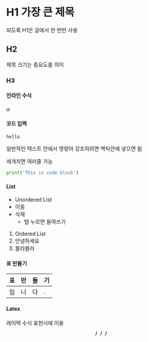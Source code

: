 

# H1 가장 큰 제목

되도록 H1은 글에서 한 번만 사용 

## H2

제목 크기는 중요도를 의미

### H3

#### 인라인 수식

$\alpha$

#### 코드 입력

`hello`

일반적인 텍스트 안에서 명령어 강조하려면 백틱안에 넣으면 됨

세개치면 여러줄 가능

```python
print('This is code block')
```

#### List

- Unordered List 
- 이동
- 삭제 
  - 탭 누르면 들여쓰기

1. Ordered List
2. 안녕하세요
3. 블라블라

#### 표 만들기

| 표   | 만   | 들   | 기   |
| ---- | ---- | ---- | ---- |
| 입   | 니   | 다   | .    |

#### Latex 

레이텍 수식 표현시에 이용
$$
ㅏㅏㅏ
$$
